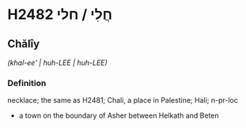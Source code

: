 # H2482 חֲלִי / חלי

## Chălîy

_(khal-ee' | huh-LEE | huh-LEE)_

### Definition

necklace; the same as H2481; Chali, a place in Palestine; Hali; n-pr-loc

- a town on the boundary of Asher between Helkath and Beten
